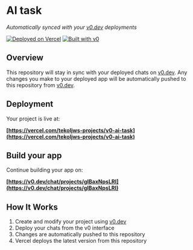 # AI task

*Automatically synced with your [v0.dev](https://v0.dev) deployments*

[![Deployed on Vercel](https://img.shields.io/badge/Deployed%20on-Vercel-black?style=for-the-badge&logo=vercel)](https://vercel.com/tekoljws-projects/v0-ai-task)
[![Built with v0](https://img.shields.io/badge/Built%20with-v0.dev-black?style=for-the-badge)](https://v0.dev/chat/projects/glBaxNpsLRI)

## Overview

This repository will stay in sync with your deployed chats on [v0.dev](https://v0.dev).
Any changes you make to your deployed app will be automatically pushed to this repository from [v0.dev](https://v0.dev).

## Deployment

Your project is live at:

**[https://vercel.com/tekoljws-projects/v0-ai-task](https://vercel.com/tekoljws-projects/v0-ai-task)**

## Build your app

Continue building your app on:

**[https://v0.dev/chat/projects/glBaxNpsLRI](https://v0.dev/chat/projects/glBaxNpsLRI)**

## How It Works

1. Create and modify your project using [v0.dev](https://v0.dev)
2. Deploy your chats from the v0 interface
3. Changes are automatically pushed to this repository
4. Vercel deploys the latest version from this repository
